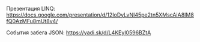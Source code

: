 Презентация LINQ: https://docs.google.com/presentation/d/12IoDyLvNI45pe2tn5XMscAiA8IM8fQ0AzMFu8mUt8v4/

События забега JSON: https://yadi.sk/d/L4KEyl0596BZtA
